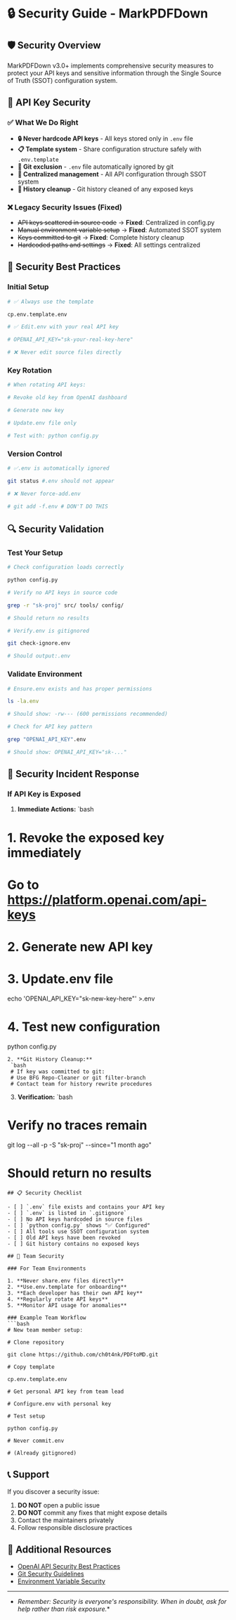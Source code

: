 # 🔒 Security Guide - MarkPDFDown

## 🛡️ Security Overview

MarkPDFDown v3.0+ implements comprehensive security measures to protect your API keys and sensitive information through the Single Source of Truth (SSOT) configuration system.

## 🔑 API Key Security

### ✅ **What We Do Right**

- **🔒 Never hardcode API keys** - All keys stored only in `.env` file
- **📋 Template system** - Share configuration structure safely with `.env.template`
- **🚫 Git exclusion** - `.env` file automatically ignored by git
- **🎯 Centralized management** - All API configuration through SSOT system
- **🧹 History cleanup** - Git history cleaned of any exposed keys

### ❌ **Legacy Security Issues (Fixed)**

- ~~API keys scattered in source code~~ → **Fixed**: Centralized in config.py
- ~~Manual environment variable setup~~ → **Fixed**: Automated SSOT system
- ~~Keys committed to git~~ → **Fixed**: Complete history cleanup
- ~~Hardcoded paths and settings~~ → **Fixed**: All settings centralized

## 🚀 Security Best Practices

### **Initial Setup**
```bash
# ✅ Always use the template

cp.env.template.env

# ✅ Edit.env with your real API key

# OPENAI_API_KEY="sk-your-real-key-here"

# ❌ Never edit source files directly
```
### **Key Rotation**
```bash
# When rotating API keys:

# Revoke old key from OpenAI dashboard

# Generate new key

# Update.env file only

# Test with: python config.py
```
### **Version Control**
```bash
# ✅.env is automatically ignored

git status #.env should not appear

# ❌ Never force-add.env

# git add -f.env # DON'T DO THIS
```
## 🔍 Security Validation

### Test Your Setup
```bash
# Check configuration loads correctly

python config.py

# Verify no API keys in source code

grep -r "sk-proj" src/ tools/ config/

# Should return no results

# Verify.env is gitignored

git check-ignore.env

# Should output:.env
```
### Validate Environment
```bash
# Ensure.env exists and has proper permissions

ls -la.env

# Should show: -rw--- (600 permissions recommended)

# Check for API key pattern

grep "OPENAI_API_KEY".env

# Should show: OPENAI_API_KEY="sk-..."
```
## 🚨 Security Incident Response

### If API Key is Exposed

1. **Immediate Actions:**
 `bash
 # 1. Revoke the exposed key immediately
 # Go to https://platform.openai.com/api-keys

 # 2. Generate new API key

 # 3. Update.env file
 echo 'OPENAI_API_KEY="sk-new-key-here"' >.env

 # 4. Test new configuration
 python config.py
```
2. **Git History Cleanup:**
 `bash
 # If key was committed to git:
 # Use BFG Repo-Cleaner or git filter-branch
 # Contact team for history rewrite procedures
```
3. **Verification:**
 `bash
 # Verify no traces remain
 git log --all -p -S "sk-proj" --since="1 month ago"
 # Should return no results
```
## 📋 Security Checklist

- [ ] `.env` file exists and contains your API key
- [ ] `.env` is listed in `.gitignore`
- [ ] No API keys hardcoded in source files
- [ ] `python config.py` shows "✅ Configured"
- [ ] All tools use SSOT configuration system
- [ ] Old API keys have been revoked
- [ ] Git history contains no exposed keys

## 🤝 Team Security

### For Team Environments

1. **Never share.env files directly**
2. **Use.env.template for onboarding**
3. **Each developer has their own API key**
4. **Regularly rotate API keys**
5. **Monitor API usage for anomalies**

### Example Team Workflow
```bash
# New team member setup:

# Clone repository

git clone https://github.com/ch0t4nk/PDFtoMD.git

# Copy template

cp.env.template.env

# Get personal API key from team lead

# Configure.env with personal key

# Test setup

python config.py

# Never commit.env

# (Already gitignored)
```
## 📞 Support

If you discover a security issue:

1. **DO NOT** open a public issue
2. **DO NOT** commit any fixes that might expose details
3. Contact the maintainers privately
4. Follow responsible disclosure practices

## 🔐 Additional Resources

- [OpenAI API Security Best Practices](https://platform.openai.com/docs/guides/safety-best-practices)
- [Git Security Guidelines](https://docs.github.com/en/authentication/keeping-your-account-and-data-secure)
- [Environment Variable Security](https://12factor.net/config)

- --

- *Remember: Security is everyone's responsibility. When in doubt, ask for help rather than risk exposure.**
